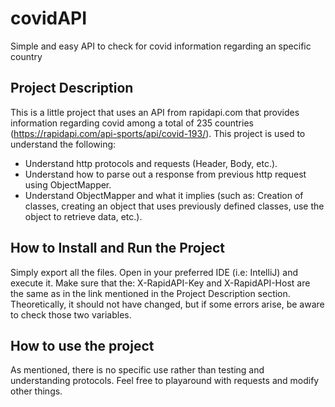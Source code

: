 # covidAPI
Simple and easy API to check for covid information regarding an specific country

## Project Description

This is a little project that uses an API from rapidapi.com that provides information regarding covid among a total of 235 countries (https://rapidapi.com/api-sports/api/covid-193/). This project is used to understand the following:
  - Understand http protocols and requests (Header, Body, etc.).
  - Understand how to parse out a response from previous http request using ObjectMapper.
  - Understand ObjectMapper and what it implies (such as: Creation of classes, creating an object that uses previously defined classes, use the object to retrieve data, etc.).
 
## How to Install and Run the Project
Simply export all the files. Open in your preferred IDE (i.e: IntelliJ) and execute it. Make sure that the:
X-RapidAPI-Key and X-RapidAPI-Host are the same as in the link mentioned in the Project Description section. Theoretically, it should not have changed, but if some errors arise, be aware to check those two variables.
                
## How to use the project
As mentioned, there is no specific use rather than testing and understanding protocols. Feel free to playaround with requests and modify other things.
